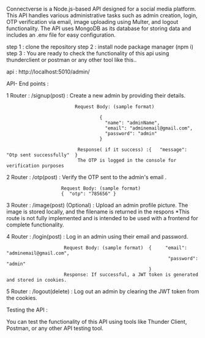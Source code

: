 Connectverse is a Node.js-based API designed for a social media platform. 
This API handles various administrative tasks such as admin creation, login, OTP verification via email, image uploading using Multer, and logout functionality. 
The API uses MongoDB as its database for storing data and includes an .env file for easy configuration.

step 1 : clone the repository
step 2 : install node package manager (npm i)
step 3 : You are ready to check the functionality of this api using thunderclient or postman or any other tool like this.. 

api : http://localhost:5010/admin/

API- End points  :

1 Router : /signup(post)  :  Create a new admin by providing their details.

                             Request Body: (sample format)
                             
                                      {
                                        "name": "adminName",
                                        "email": "adminemail@gmail.com",
                                        "password": "admin"
                                      }
                                      
                              Response( if it success) :{   "message": "Otp sent successfully"  }
                              The OTP is logged in the console for verification purposes
                              
2 Router : /otp(post) :  Verify the OTP sent to the admin's email . 

                        Request Body: (sample format)
                        {  "otp": "785656" }
                        

3 Router : /image(post) (Optional) :  Upload an admin profile picture. The image is stored locally, and the filename is returned in the respons
                                    *This route is not fully implemented and is intended to be used with a frontend for complete functionality.

4 Router : /login(post) : Log in an admin using their email and password.

                         Request Body: (sample format)  {     "email": "adminemail@gmail.com",
                                                               "password": "admin" 
                                                        }
                         Response: If successful, a JWT token is generated and stored in cookies.
                         
5 Router : /logout(delete) :  Log out an admin by clearing the JWT token from the cookies.


Testing the API :

You can test the functionality of this API using tools like Thunder Client, Postman, or any other API testing tool.

